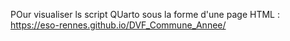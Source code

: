 POur visualiser ls script QUarto sous la forme d'une page HTML : https://eso-rennes.github.io/DVF_Commune_Annee/
